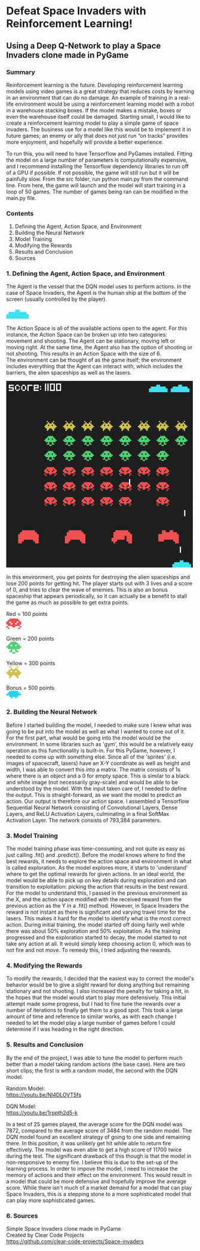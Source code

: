 # Defeat Space Invaders with Reinforcement Learning!

## Using a Deep Q-Network to play a Space Invaders clone made in PyGame

### Summary
Reinforcement learning is the future. Developing reinforcement learning models using video games is a great strategy that reduces costs by learning in an environment that can do no damage. An example of training in a real-life environment would be using a reinforcement learning model with a robot in a warehouse stacking boxes. If the model makes a mistake, boxes or even the warehouse itself could be damaged. Starting small, I would like to create a reinforcement learning model to play a simple game of space invaders. The business use for a model like this would be to implement it in future games; an enemy or ally that does not just run “on tracks” provides more enjoyment, and hopefully will provide a better experience.

To run this, you will need to have Tensorflow and PyGames installed. Fitting the model on a large number of parameters is computationally expensive, and I recommend installing the Tensorflow dependency libraries to run off of a GPU if possible. If not possible, the game will still run but it will be painfully slow. 
From the src folder, run python main.py from the command line. From here, the game will launch and the model will start training in a loop of 50 games. The number of games being ran can be modified in the main.py file.

### Contents
1. Defining the Agent, Action Space, and Environment
2. Building the Neural Network
3. Model Training
4. Modifying the Rewards
5. Results and Conclusion
6. Sources

### 1. Defining the Agent, Action Space, and Environment
The Agent is the vessel that the DQN model uses to perform actions. In the case of Space Invaders, the Agent is the human ship at the bottom of the screen (usually controlled by the player).  

<img src="graphics/player.png">  

The Action Space is all of the available actions open to the agent. For this instance, the Action Space can be broken up into two categories: movement and shooting. The Agent can be stationary, moving left or moving right. At the same time, the Agent also has the option of shooting or not shooting. This results in an Action Space with the size of 6.  
The environment can be thought of as the game itself; the environment includes everything that the Agent can interact with, which includes the barriers, the alien spaceships as well as the lasers.  

<img src="img/si_screenshot.png" width="500" height="500">  

In this environment, you get points for destroying the alien spaceships and lose 200 points for getting hit. The player starts out with 3 lives and a score of 0, and tries to clear the wave of enemies. This is also an bonus spaceship that appears periodically, so it can actually be a benefit to stall the game as much as possible to get extra points.  

Red = 100 points  
<img src="graphics/red.png">   

Green = 200 points  
<img src="graphics/green.png">  

Yellow = 300 points  
<img src="graphics/yellow.png">  

Bonus = 500 points  
<img src="graphics/extra.png">  

### 2. Building the Neural Network
Before I started building the model, I needed to make sure I knew what was going to be put into the model as well as what I wanted to come out of it. For the first part, what would be going into the model would be the environment. In some libraries such as 'gym', this would be a relatively easy operation as this functionality is built-in. For this PyGame, however, I needed to come up with something else. Since all of the 'sprites' (i.e. images of spacecraft, lasers) have an X-Y coordinate as well as height and width, I was able to convert this into a matrix. The matrix consists of 1s where there is an object and a 0 for empty space. This is similar to a black and white image (not necessarily gray-scale) and would be able to be understood by the model. With the input taken care of, I needed to define the output. This is straight-forward, as we want the model to predict an action. Our output is therefore our action space. I assembled a Tensorflow Sequential Neural Network consisting of Convolutional Layers, Dense Layers, and ReLU Activation Layers, culminating in a final SoftMax Activation Layer. The network consists of 793,384 parameters.  
### 3. Model Training
The model training phase was time-consuming, and not quite as easy as just calling .fit() and .predict(). Before the model knows where to find the best rewards, it needs to explore the action space and environment in what is called exploration. As the model explores more, it starts to 'understand' where to get the optimal rewards for given actions. In an ideal world, the model would be able to pick up on key details during exploration and can transition to exploitation: picking the action that results in the best reward. For the model to understand this, I passed in the previous environment as the X, and the action space modified with the received reward from the previous action as the Y in a .fit() method. However, in Space Invaders the reward is not instant as there is significant and varying travel time for the lasers. This makes it hard for the model to identify what is the most correct action. During initial training, the model started off doing fairly well while there was about 50% exploration and 50% exploitation. As the training progressed and the exploration started to decay, the model started to not take any action at all. It would simply keep choosing action 0, which was to not fire and not move. To remedy this, I tried adjusting the rewards. 
### 4. Modifying the Rewards
To modify the rewards, I decided that the easiest way to correct the model's behavior would be to give a slight reward for doing anything but remaining stationary and not shooting. I also increased the penalty for taking a hit, in the hopes that the model would start to play more defensively. This initial attempt made some progress, but I had to fine tune the rewards over a number of iterations to finally get them to a good spot. This took a large amount of time and reference to similar works, as with each change I needed to let the model play a large number of games before I could determine if I was heading in the right direction.
### 5. Results and Conclusion
By the end of the project, I was able to tune the model to perform much better than a model taking random actions (the base case). Here are two short clips; the first is with a random model, the second with the DQN model.  

Random Model:  
https://youtu.be/Nl4DLOVT5fs  

DQN Model:  
https://youtu.be/1rppth2d5-k  

In a test of 25 games played, the average score for the DQN model was 7872, compared to the average score of 3484 from the random model. The DQN model found an excellent strategy of going to one side and remaining there. In this position, it was unlikely get hit while able to return fire effectively. The model was even able to get a high score of 11700 twice during the test. The significant drawback of this though is that the model in non-responsive to enemy fire. I believe this is due to the set-up of the learning process. In order to impove the model, I need to increase the memory of actions and their effect on the environment. This would result in a model that could be more defensive and hopefully improve the average score. While there isn't much of a market demand for a model that can play Space Invaders, this is a stepping stone to a more sophisticated model that can play more sophisticated games.

### 6. Sources  
Simple Space Invaders clone made in PyGame  
Created by Clear Code Projects  
https://github.com/clear-code-projects/Space-invaders
